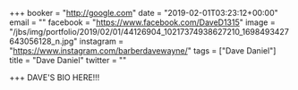 +++
booker = "http://google.com"
date = "2019-02-01T03:23:12+00:00"
email = ""
facebook = "https://www.facebook.com/DaveD1315"
image = "/jbs/img/portfolio/2019/02/01/44126904_10217374938627210_1698493427643056128_n.jpg"
instagram = "https://www.instagram.com/barberdavewayne/"
tags = ["Dave Daniel"]
title = "Dave Daniel"
twitter = ""

+++
DAVE'S BIO HERE!!!